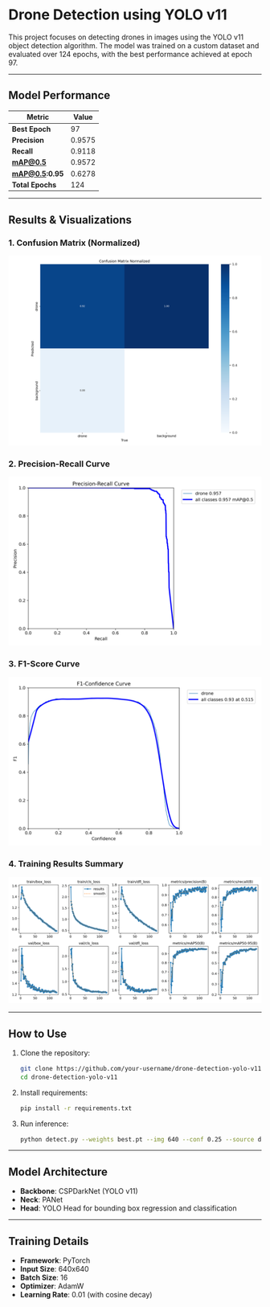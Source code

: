 
# Drone Detection using YOLO v11

This project focuses on detecting drones in images using the YOLO v11 object detection algorithm. The model was trained on a custom dataset and evaluated over 124 epochs, with the best performance achieved at epoch 97.

---

##  Model Performance

| Metric              | Value   |
|---------------------|---------|
| **Best Epoch**      | 97      |
| **Precision**       | 0.9575  |
| **Recall**          | 0.9118  |
| **mAP@0.5**         | 0.9572  |
| **mAP@0.5:0.95**    | 0.6278  |
| **Total Epochs**    | 124     |

---

## Results & Visualizations

### 1. Confusion Matrix (Normalized)
![Confusion Matrix](images/confusion_matrix_normalized.png)

### 2. Precision-Recall Curve
![PR Curve](images/PR_curve.png)

### 3. F1-Score Curve
![F1 Curve](images/F1_curve.png)

### 4. Training Results Summary
![Training Results](images/results.png)

---

## How to Use

1. Clone the repository:
   ```bash
   git clone https://github.com/your-username/drone-detection-yolo-v11.git
   cd drone-detection-yolo-v11
   ```

2. Install requirements:
   ```bash
   pip install -r requirements.txt
   ```

3. Run inference:
   ```bash
   python detect.py --weights best.pt --img 640 --conf 0.25 --source data/images/
   ```

---

## Model Architecture

- **Backbone**: CSPDarkNet (YOLO v11)
- **Neck**: PANet
- **Head**: YOLO Head for bounding box regression and classification

---


## Training Details

- **Framework**: PyTorch
- **Input Size**: 640x640
- **Batch Size**: 16
- **Optimizer**: AdamW
- **Learning Rate**: 0.01 (with cosine decay)

